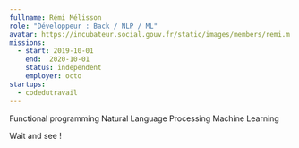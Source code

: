 ```yaml
---
fullname: Rémi Mélisson
role: "Développeur : Back / NLP / ML"
avatar: https://incubateur.social.gouv.fr/static/images/members/remi.m.jpg
missions:
  - start: 2019-10-01
    end:  2020-10-01
    status: independent
    employer: octo
startups:
  - codedutravail
---
```


Functional programming
Natural Language Processing
Machine Learning

Wait and see !

